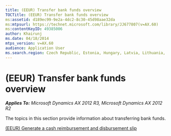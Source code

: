 ```yaml
---
title: (EEUR) Transfer bank funds overview
TOCTitle: (EEUR) Transfer bank funds overview
ms:assetid: d189ec99-9e2a-4dc2-8c30-45d98aae32da
ms:mtpsurl: https://technet.microsoft.com/library/JJ677807(v=AX.60)
ms:contentKeyID: 49385006
author: Khairunj
ms.date: 04/18/2014
mtps_version: v=AX.60
audience: Application User
ms.search.region: Czech Republic, Estonia, Hungary, Latvia, Lithuania, Poland, Russia
---
```


# (EEUR) Transfer bank funds overview 


_**Applies To:** Microsoft Dynamics AX 2012 R3, Microsoft Dynamics AX 2012 R2_

The topics in this section provide information about transferring bank funds.

[(EEUR) Generate a cash reimbursement and disbursement slip](eeur-generate-a-cash-reimbursement-and-disbursement-slip.md)

  


